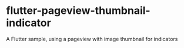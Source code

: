 # flutter-pageview-thumbnail-indicator
A Flutter sample, using a pageview with image thumbnail for indicators
